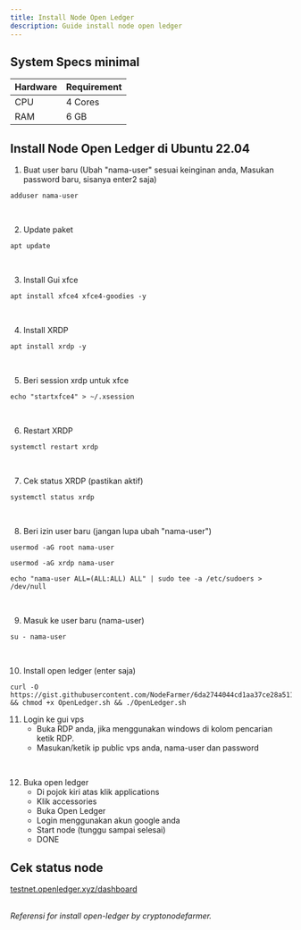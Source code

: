 ```yaml
---
title: Install Node Open Ledger
description: Guide install node open ledger
---
```


## System Specs minimal
| Hardware    |	Requirement|
|-------------|--------------|
| CPU	        | 4 Cores      |
| RAM	        | 6 GB         |



## Install Node Open Ledger di Ubuntu 22.04
1. Buat user baru (Ubah "nama-user" sesuai keinginan anda, Masukan password baru, sisanya enter2 saja)

```
adduser nama-user
```
</br>

2. Update paket

```
apt update
```
</br>

3. Install Gui xfce

```
apt install xfce4 xfce4-goodies -y
```
</br>

4. Install XRDP

```
apt install xrdp -y
```
</br>

5. Beri session xrdp untuk xfce

```
echo "startxfce4" > ~/.xsession
```
</br>

6. Restart XRDP

```
systemctl restart xrdp
```
</br>

7. Cek status XRDP (pastikan aktif)

```
systemctl status xrdp
```
</br>

8. Beri izin user baru (jangan lupa ubah "nama-user")

```
usermod -aG root nama-user
```

```
usermod -aG xrdp nama-user
```

```
echo "nama-user ALL=(ALL:ALL) ALL" | sudo tee -a /etc/sudoers > /dev/null
```
</br>

9. Masuk ke user baru (nama-user)

```
su - nama-user
```
</br>

10. Install open ledger (enter saja)

```
curl -O https://gist.githubusercontent.com/NodeFarmer/6da2744044cd1aa37ce28a511259e3f0/raw/OpenLedger.sh && chmod +x OpenLedger.sh && ./OpenLedger.sh
```

11. Login ke gui vps
    - Buka RDP anda, jika menggunakan windows di kolom pencarian ketik RDP.  
    - Masukan/ketik ip public vps anda, nama-user dan password
</br>

12. Buka open ledger
    - Di pojok kiri atas klik applications
    - Klik accessories
    - Buka Open Ledger
    - Login menggunakan akun google anda
    - Start node (tunggu sampai selesai)
    - DONE

## Cek status node
<a href="https://testnet.openledger.xyz/dashboard" target="_blank" rel="noopener noreferrer">testnet.openledger.xyz/dashboard</a>

</br>
<i>Referensi for install open-ledger by cryptonodefarmer.</i>